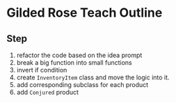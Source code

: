 # Gilded Rose Teach Outline

## Step
1. refactor the code based on the idea prompt
2. break a big function into small functions
3. invert if condition
4. create `InventoryItem` class and move the logic into it.
5. add corresponding subclass for each product
6. add `Conjured` product